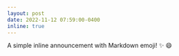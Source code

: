 ```yaml
---
layout: post
date: 2022-11-12 07:59:00-0400
inline: true
---
```


A simple inline announcement with Markdown emoji! :sparkles: :smile:
